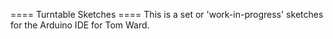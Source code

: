 ==== Turntable Sketches ====
This is a set or 'work-in-progress' sketches for the Arduino IDE for Tom Ward.  
